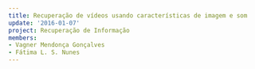 ```yaml
---
title: Recuperação de vídeos usando características de imagem e som
update: '2016-01-07'
project: Recuperação de Informação
members:
- Vagner Mendonça Gonçalves
- Fátima L. S. Nunes
---
```


